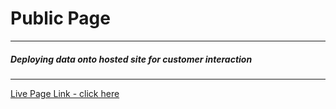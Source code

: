 # Public Page
---
##### Deploying data onto hosted site for customer interaction  

---
[Live Page Link - click here](https://trentbrunson.github.io/plotly_deploy/)  
